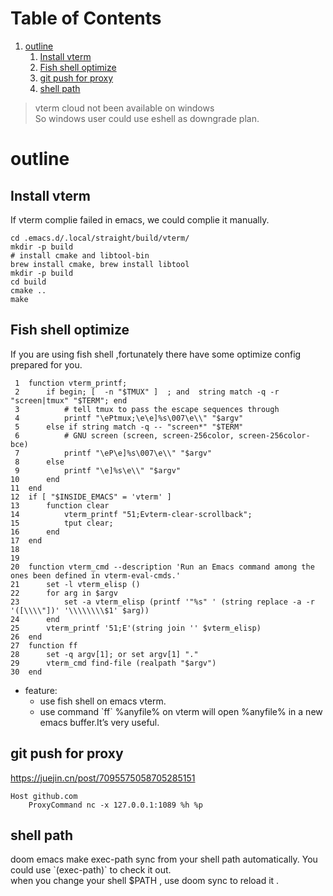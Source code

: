 
# Table of Contents

1.  [outline](#org98b934b)
    1.  [Install vterm](#org5def028)
    2.  [Fish shell optimize](#org68932fd)
    3.  [git push for proxy](#org200f886)
    4.  [shell path](#orgcc78e04)

> vterm cloud not been available on windows  
> So windows user could use eshell as downgrade plan.  


<a id="org98b934b"></a>

# outline


<a id="org5def028"></a>

## Install vterm

If vterm complie failed in emacs, we could complie it manually.  

    cd .emacs.d/.local/straight/build/vterm/
    mkdir -p build
    # install cmake and libtool-bin
    brew install cmake, brew install libtool
    mkdir -p build
    cd build
    cmake ..
    make


<a id="org68932fd"></a>

## Fish shell optimize

If you are using fish shell ,fortunately there have some optimize config prepared for you.  

     1  function vterm_printf;
     2      if begin; [  -n "$TMUX" ]  ; and  string match -q -r "screen|tmux" "$TERM"; end
     3          # tell tmux to pass the escape sequences through
     4          printf "\ePtmux;\e\e]%s\007\e\\" "$argv"
     5      else if string match -q -- "screen*" "$TERM"
     6          # GNU screen (screen, screen-256color, screen-256color-bce)
     7          printf "\eP\e]%s\007\e\\" "$argv"
     8      else
     9          printf "\e]%s\e\\" "$argv"
    10      end
    11  end
    12  if [ "$INSIDE_EMACS" = 'vterm' ]
    13      function clear
    14          vterm_printf "51;Evterm-clear-scrollback";
    15          tput clear;
    16      end
    17  end
    18  
    19  
    20  function vterm_cmd --description 'Run an Emacs command among the ones been defined in vterm-eval-cmds.'
    21      set -l vterm_elisp ()
    22      for arg in $argv
    23          set -a vterm_elisp (printf '"%s" ' (string replace -a -r '([\\\\"])' '\\\\\\\\$1' $arg))
    24      end
    25      vterm_printf '51;E'(string join '' $vterm_elisp)
    26  end
    27  function ff
    28      set -q argv[1]; or set argv[1] "."
    29      vterm_cmd find-file (realpath "$argv")
    30  end

-   feature:  
    -   use fish shell on emacs vterm.
    -   use command \`ff\` %anyfile% on vterm will open %anyfile% in a new emacs buffer.It&rsquo;s very useful.


<a id="org200f886"></a>

## git push for proxy

<https://juejin.cn/post/7095575058705285151>  

    Host github.com
        ProxyCommand nc -x 127.0.0.1:1089 %h %p


<a id="orgcc78e04"></a>

## shell path

doom emacs make exec-path sync from your shell path automatically. You could use \`(exec-path)\` to check it out.  
when you change your shell $PATH , use doom sync to reload it .  

